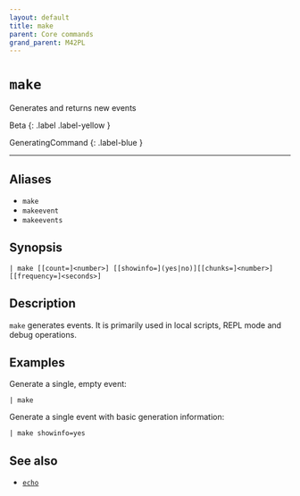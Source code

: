 ```yaml
---
layout: default
title: make
parent: Core commands
grand_parent: M42PL
---
```


# `make`

Generates and returns new events

Beta
{: .label .label-yellow }

GeneratingCommand
{: .label-blue }

---



## Aliases

* `make`
* `makeevent`
* `makeevents`


## Synopsis

```shell
| make [[count=]<number>] [[showinfo=](yes|no)][[chunks=]<number>] [[frequency=]<seconds>]
```



## Description

`make` generates events. It is primarily used in local scripts, REPL mode and
debug operations.


## Examples


Generate a single, empty event:

```
| make
```

Generate a single event with basic generation information:

```
| make showinfo=yes
```


## See also

* [`echo`](/command_echo)

